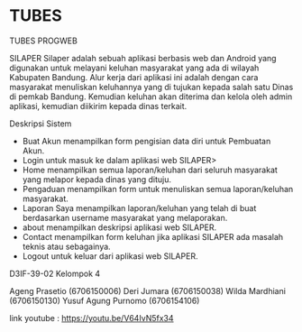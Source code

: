 # TUBES
TUBES PROGWEB

SILAPER
     Silaper adalah sebuah aplikasi berbasis web dan Android yang digunakan 
untuk melayani keluhan masyarakat yang ada di wilayah Kabupaten Bandung.
     Alur kerja dari aplikasi ini adalah dengan cara masyarakat menuliskan 
keluhannya yang di tujukan kepada salah satu Dinas di pemkab Bandung. Kemudian 
keluhan akan diterima dan kelola oleh admin aplikasi, kemudian diikirim kepada 
dinas terkait.

Deskripsi Sistem

- Buat Akun
	menampilkan form pengisian data diri untuk Pembuatan Akun.
- Login
	untuk masuk ke dalam aplikasi web SILAPER>
- Home
	menampilkan semua laporan/keluhan dari seluruh masyarakat yang melapor kepada dinas yang dituju.
- Pengaduan
	menampilkan form untuk menuliskan semua laporan/keluhan masyarakat.
- Laporan Saya
	menampilkan laporan/keluhan yang telah di buat berdasarkan username masyarakat yang melaporakan.
- about
	menampilkan deskripsi aplikasi web SILAPER.
- Contact
	menampilkan form  keluhan jika aplikasi SILAPER ada masalah teknis atau sebagainya.
- Logout
	untuk keluar dari aplikasi web SILAPER. 



D3IF-39-02
Kelompok 4

Ageng Prasetio (6706150006)
Deri Jumara (6706150038)
Wilda Mardhiani (6706150130)
Yusuf Agung Purnomo (6706154106)

link youtube : https://youtu.be/V64IvN5fx34

